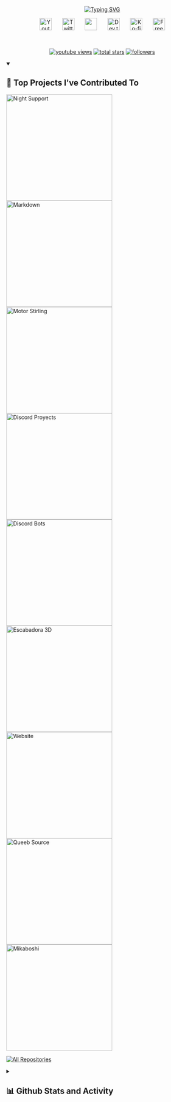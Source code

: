 <p align="center">
  <a href="https://github.com/MikaboshiDev">
    <img src="https://readme-typing-svg.demolab.com?font=Fira+Code&pause=1000&color=F702E9&center=falso&vCenter=falso&repeat=cierto&width=435&lines=Un+Creador+de+Aplicaciones+y+Bots;Amante+del+Manga+y+las+Animaciones;Siempre+buscando+nuevas+experiencias" alt="Typing SVG" />
  </a>
</p>

<!-- Social icons section -->
<p align="center">
  <a href="https://www.youtube.com/watch?v=WCCWsSkF5MY&list=RD41MeYv5iCkE&index=2"><img width="32px" alt="Youtube" title="Youtube" src="https://i.imgur.com/qiXu7b2.png"/></a>
  &#8287;&#8287;&#8287;&#8287;&#8287;
  <a href="https://twitter.com/The_WorkNight"><img width="32px" alt="Twitter" title="Twitter" src="https://i.imgur.com/OXZM1L6.png"/></a>
  &#8287;&#8287;&#8287;&#8287;&#8287;
  <a href="https://discord.gg/pgDje8S3Ed" alt="Discord" title="Night Server Suppot"><img width="32px" src="https://i.imgur.com/OViZO8J.png"/></a>
  &#8287;&#8287;&#8287;&#8287;&#8287;
  <a href="https://dev.to/mikaboshidev"><img width="32px" alt="Dev.to" title="DenverCoder1 Dev.to" src="https://i.imgur.com/mVm29vK.png"></a>
  &#8287;&#8287;&#8287;&#8287;&#8287;
  <a href="#"><img width="32px" alt="Ko-fi" title="Buy me a coffee" src="https://i.imgur.com/PpLeD3K.png"/></a>
  &#8287;&#8287;&#8287;&#8287;&#8287;
  <a href="#"><img width="32px" alt="Free Stuff" title="Free gifts for you" src="https://i.imgur.com/0uVwkoZ.png"/></a>
</p>

<br/>
<p align="center">
  <a href="https://www.youtube.com/c/DevProTips">
    <img alt="youtube views" title="YouTube views" src="https://freshidea.com/jonah/app/youtube-stats-badges/view-count-badge.php"/></a> 
  <a href="https://github.com/MikaboshiDev?tab=repositories&sort=stargazers">
    <img alt="total stars" title="Total stars on GitHub" src="https://custom-icon-badges.demolab.com/github/stars/MikaboshiDev?color=55960c&style=for-the-badge&labelColor=488207&logo=star"/></a>
  <a href="https://github.com/MikaboshiDev?tab=followers">
    <img alt="followers" title="Follow me on Github" src="https://custom-icon-badges.demolab.com/github/followers/MikaboshiDev?color=236ad3&labelColor=1155ba&style=for-the-badge&logo=person-add&label=Follow&logoColor=white"/></a>
</p>

<details open> 
  <summary><h2>📕 Top Projects I've Contributed To</h2></summary>

  <!-- Small repo cards https://github.com/DenverCoder1/github-readme-stats (fork of anuraghazra/github-readme-stats) -->
  <p align="left">
    <a href="https://github.com/MikaboshiDev/Night-Support"><img width="278" src="https://github-readme-stats.vercel.app/api/pin/?username=MikaboshiDev&repo=Night-Support" alt="Night Support"></a>
    <a href="https://github.com/MikaboshiDev/Markdown"><img width="278" src="https://github-readme-stats.vercel.app/api/pin/?username=MikaboshiDev&repo=Markdown" alt="Markdown"></a>
    <a href="https://github.com/MikaboshiDev/MotorStirling"><img width="278" src="https://github-readme-stats.vercel.app/api/pin/?username=MikaboshiDev&repo=MotorStirling" alt="Motor Stirling"></a>
    <a href="https://github.com/MikaboshiDev/discordProyects"><img width="278" src="https://github-readme-stats.vercel.app/api/pin/?username=MikaboshiDev&repo=discordProyects" alt="Discord Proyects"></a>
    <a href="https://github.com/MikaboshiDev/discordBots"><img width="278" src="https://github-readme-stats.vercel.app/api/pin/?username=MikaboshiDev&repo=discordBots" alt="Discord Bots"></a>
    <a href="https://github.com/MikaboshiDev/escabadora3D"><img width="278" src="https://github-readme-stats.vercel.app/api/pin/?username=MikaboshiDev&repo=escabadora3D" alt="Escabadora 3D"></a>
    <a href="https://github.com/MikaboshiDev/Website"><img width="278" src="https://github-readme-stats.vercel.app/api/pin/?username=MikaboshiDev&repo=Website" alt="Website"></a>
    <a href="https://github.com/MikaboshiDev/QueenSource"><img width="278" src="https://github-readme-stats.vercel.app/api/pin/?username=MikaboshiDev&repo=QueenSource" alt="Queeb Source"></a>
    <a href="https://github.com/MikaboshiDev/MikaboshiDev.github.io"><img width="278" src="https://github-readme-stats.vercel.app/api/pin/?username=MikaboshiDev&repo=MikaboshiDev.github.io" alt="Mikaboshi"></a>
  </p>

  <p align="left">
    <a href="https://github.com/MikaboshiDev?tab=repositories"><img alt="All Repositories" title="All Repositories" src="https://custom-icon-badges.demolab.com/badge/-Click%20Here%20For%20All%20My%20Forks-1F222E?style=for-the-badge&logoColor=white&logo=fork"/></a>
  </p>
</details>

<details> 
  <summary><h2>📊 Github Stats and Activity</h2></summary>

  <h3>🔥 Streak Stats</h3>

  <!-- GitHub Readme Streak Stats - https://github.com/DenverCoder1/github-readme-streak-stats -->
  <p>
    <a href="https://github.com/MikaboshiDev?tab=repositories">
      <img title="🔥 Get streak stats for your profile at git.io/streak-stats" alt="MikaboshiDev's streak" src="https://streak-stats.demolab.com/?user=MikaboshiDev&theme=monokai-metallian&hide_border=true"/>
    </a>
    <p>🔥 Get streak stats for your profile at <a href="https://github.com/MikaboshiDev?tab=repositories">git.io/streak-stats</a></p>
  </p>

  <h3>💻 GitHub Profile Stats</h3>

  <!-- https://github.com/anuraghazra/github-readme-stats -->

<a href="https://github.com/anuraghazra/github-readme-stats"><img alt="DenverCoder1's Github Stats" src="https://denvercoder1-github-readme-stats.vercel.app/api/?username=MikaboshiDev&show_icons=true&include_all_commits=true&count_private=true&theme=react&hide_border=true&bg_color=1F222E&title_color=F85D7F&icon_color=F8D866" height="192px"/></a>
<a href="https://github.com/anuraghazra/github-readme-stats"><img alt="DenverCoder1's Top Languages" src="https://denvercoder1-github-readme-stats.vercel.app/api/top-langs/?username=MikaboshiDev&langs_count=8&layout=compact&theme=react&hide_border=true&bg_color=1F222E&title_color=F85D7F&icon_color=F8D866&hide=Jupyter%20Notebook,Roff" height="192px"/></a>
<br/>

<b>Note:</b> Top languages is only a metric of the languages my public code consists of and doesn't reflect experience or skill level.

  <!-- https://github.com/ashutosh00710/github-readme-activity-graph -->

<a href="https://discord.gg/pgDje8S3Ed"><img alt="Mikaboshi Studio" src="https://github-readme-activity-graph.vercel.app/graph/?username=MikaboshiDev&bg_color=1F222E&color=F8D866&line=F85D7F&point=FFFFFF&hide_border=true" /></a>

</details>

